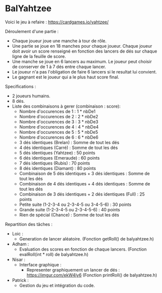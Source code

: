 # BalYahtzee

Voici le jeu à refaire : https://cardgames.io/yahtzee/

Déroulement d'une partie :
- Chaque joueur joue une manche à tour de rôle.
- Une partie se joue en 18 manches pour chaque joueur. Chaque joueur doit avoir un score renseigné en fonction des lancers de dés sur chaque ligne de la feuille de score.
- Une manche se joue en 6 lancers au maximum. Le joueur peut choisir de conserver de 1 à 7 dés entre chaque lancer.
- Le joueur n'a pas l'obligation de faire 6 lancers si le resultat lui convient.
- Le gagnant est le joueur qui a le plus haut score final.

Specifications :
- 2 joueurs humains.
- 8 dés.
- Liste des combinaisons à gerer (combinaison : score):
  - Nombre d'occurences de 1 : 1 * nbDe1
  - Nombre d'occurences de 2 : 2 * nbDe2
  - Nombre d'occurences de 3 : 3 * nbDe3
  - Nombre d'occurences de 4 : 4 * nbDe4
  - Nombre d'occurences de 5 : 5 * nbDe5
  - Nombre d'occurences de 6 : 6 * nbDe6
  - 3 dés identiques (Brelan) : Somme de tout les dés
  - 4 dés identiques (Carré) : Somme de tout les dés
  - 5 dés identiques (Yahtzee) : 50 points
  - 6 dés identiques (Emeraude) : 60 points
  - 7 dés identiques (Rubis) : 70 points
  - 8 dés identiques (Diamant) : 80 points
  - Combinaison de 5 dés identiques + 3 dés identiques : Somme de tout les dés
  - Combinaison de 4 dés identiques + 4 dés identiques : Somme de tout les dés
  - Combinaison de 3 dés identiques + 2 dés identiques (Full) : 25 points
  - Petite suite (1-2-3-4 ou 2-3-4-5 ou 3-4-5-6) : 30 points
  - Grande suite (1-2-3-4-5 ou 2-3-4-5-6) : 40 points
  - Rien de spécial (Chance) : Somme de tout les dés

Repartition des tâches :
- Loic :
  - Generation de lancer aléatoire. (Fonction getRoll() de balyahtzee.h)
- Adham :
  - Evaluation des scores en fonction de chaque lancers. (Fonction evalRoll(int * roll) de balyahtzee.h)
- Nisar :
  - Interface graphique :
    - Representer graphiquement un lancer de dés : https://imgur.com/ekW4Iy6 (Fonction printRoll() de balyahtzee.h)
- Patrick :
  - Gestion du jeu et intégration du code.
